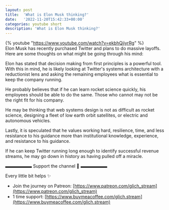 ```yaml
---
layout: post
title:  'What is Elon Musk thinking?'
date:   '2022-11-20T15:42:33+00:00'
categories: youtube short
description: 'What is Elon Musk thinking?'
---
```

{% youtube  "https://www.youtube.com/watch?v=ekbhQiiyrRg" %}
<br />
Elon Musk has recently purchased Twitter and plans to do massive layoffs. Here are some thoughts on what might be going through his mind:

Elon has stated that decision making from first principles is a powerful tool. With this in mind, he is likely looking at Twitter's systems architecture with a reductionist lens and asking the remaining employees what is essential to keep the company running.

He probably believes that if he can learn rocket science quickly, his employees should be able to do the same. Those who cannot may not be the right fit for his company.

He may be thinking that web systems design is not as difficult as rocket science, designing a fleet of low earth orbit satellites, or electric and autonomous vehicles.

Lastly, it is speculated that he values working hard, resilience, time, and less resistance to his guidance more than institutional knowledge, experience, and resistance to his guidance.

If he can keep Twitter running long enough to identify successful revenue streams, he may go down in history as having pulled off a miracle.

▬▬▬▬▬▬ Support the channel 💜 ▬▬▬▬▬▬

Every little bit helps ✨
- Join the journey on Patreon: [https://www.patreon.com/glich_stream](https://www.patreon.com/glich_stream)
- 1 time support: [https://www.buymeacoffee.com/glich.stream](https://www.buymeacoffee.com/glich.stream)